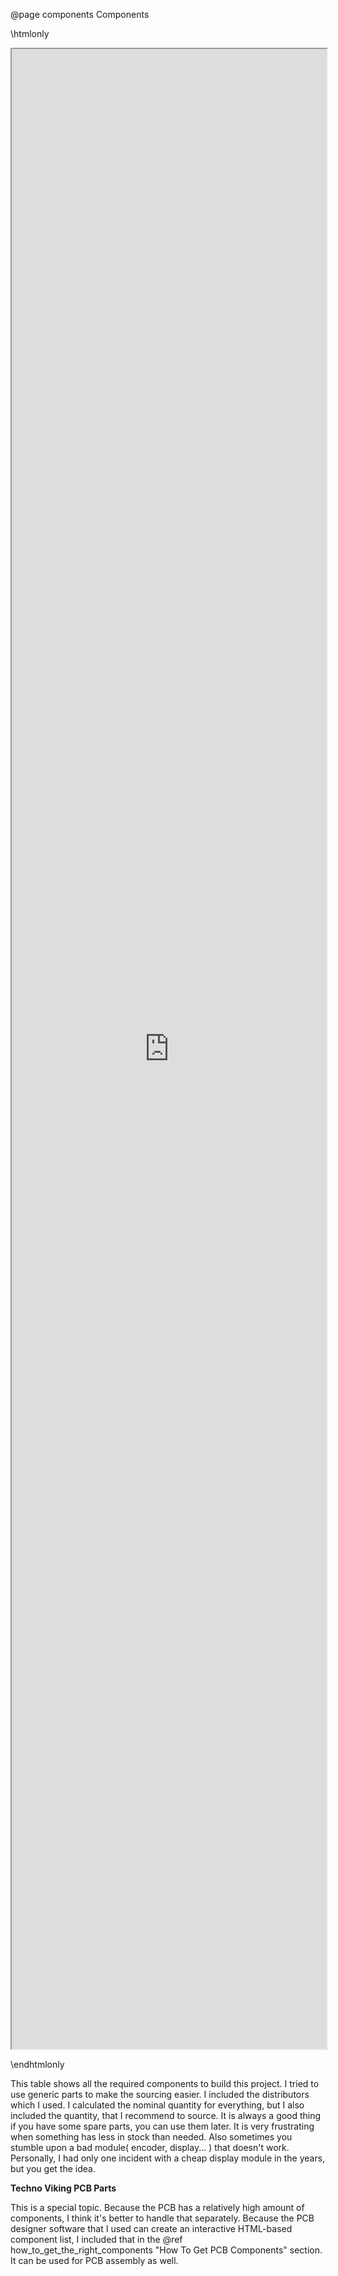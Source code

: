 @page components Components

\htmlonly

<iframe src="https://docs.google.com/spreadsheets/d/e/2PACX-1vSf02YC8l392_BotfjYF4mUZivv1Xb5yQWE1lsLWvxXTTtfUl-AnEIT_xKbkZg5Pfvl0sSlF0SmhizU/pubhtml?gid=0&amp;single=true&amp;widget=true&amp;headers=false" style="width:100%;height:80vh;"></iframe>

\endhtmlonly

This table shows all the required components to build this project. I tried to use generic
parts to make the sourcing easier. I included the distributors which I used. I calculated
the nominal quantity for everything, but I also included the quantity, that I recommend
to source. It is always a good thing if you have some spare parts, you can use them later.
It is very frustrating when something has less in stock than needed. Also sometimes you
stumble upon a bad module( encoder, display... ) that doesn't work. Personally, I had only
one incident with a cheap display module in the years, but you get the idea.

__Techno Viking PCB Parts__

This is a special topic. Because the PCB has a relatively high amount of components, I think
it's better to handle that separately. Because the PCB designer software that I used can create
an interactive HTML-based component list, I included that in the
@ref how_to_get_the_right_components "How To Get PCB Components" section. It can be used for
PCB assembly as well.
